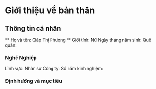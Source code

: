 #  Giới thiệu về bản thân
## Thông tin cá nhân
** Họ và tên: Giáp Thị Phượng **
Giới tính: Nữ
Ngày tháng năm sinh: 
Quê quán:
### Nghề Nghiệp
Lĩnh vực: Nhân sự
Công ty: 
Số năm kinh nghiệm:
### Định hướng và mục tiêu

